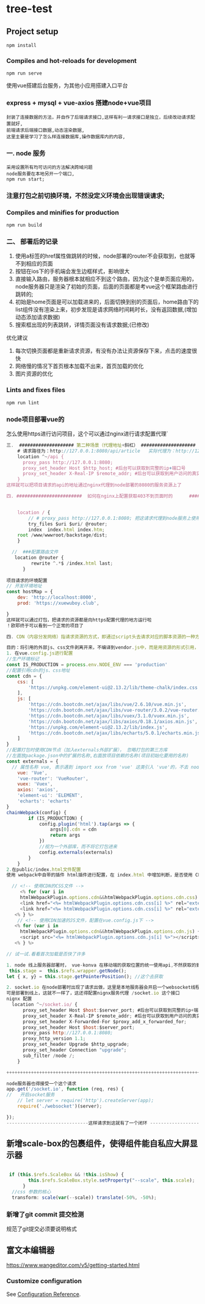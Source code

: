 # tree-test

## Project setup
```
npm install
```

### Compiles and hot-reloads for development
```
npm run serve
```
使用vue搭建后台服务，为其他小应用搭建入口平台

### express + mysql + vue-axios 搭建node+vue项目
```
封装了连接数据的方法，并自作了后端请求接口,这样有利一请求接口是独立，后续改动请求配置就好,
前端请求后端接口数据,动态渲染数据,
这里主要是学习了怎么样连接数据库,操作数据库内的内容,
```

### 一. node 服务
```
采用设置所有均可访问的方法解决跨域问题
node服务要在本地另开一个端口,
npm run start;
```
### 注意打包之前切换环境，不然没定义环境会出现错误请求;

### Compiles and minifies for production
```
npm run build
```
### 二、 部署后的记录
1. 使用a标签的href属性做跳转的时候，node部署的router不会获取到，也就等不到相应的页面
2. 按钮在ios下的手机端会发生边框样式，影响很大
3. 直接输入路由，服务器根本就相应不到这个路由，因为这个是单页面应用的，node服务器只是渲染了初始的页面，后面的页面都是考vue这个框架路由进行跳转的;
4. 初始是home页面是可以加载进来的，后面切换到别的页面后，home路由下的list组件没有渲染上来，初步发现是请求网络时间耗时长，没有返回数据,(增加动态添加请求数据)
5. 搜索框出现的列表跳转，详情页面没有请求数据;(已修改)

优化建议
1. 每次切换页面都是重新请求资源，有没有办法让资源保存下来，点击的速度很快
2. 网络慢的情况下首页根本加载不出来，首页加载的优化
3. 图片资源的优化
### Lints and fixes files
```
npm run lint
```

### node项目部署vue的
怎么使用https进行访问项目，这个可以通过nginx进行请求配置代理`
```javascript
三.  #################### 第二种场景（代理地址+斜杠） ####################
    # 请求路径为：http://127.0.0.1:8080/api/article   实际代理为：http://127.0.0.1:8000/api/article
    location ^~/api {
      proxy_pass http://127.0.0.1:8080;
      proxy_set_header Host $http_host; #后台可以获取到完整的ip+端口号
      proxy_set_header X-Real-IP $remote_addr; #后台可以获取到用户访问的真实ip地址
    }
这样就可以把项目请求的api的地址通过nginx代理到node部署的8080的服务资源上了

四. ########################  如何在nginx上配置获取403不到页面时的      ###############################


    location / {
        // # proxy_pass http://127.0.0.1:8080; 把这请求代理到node服务上使用nginx进行访问
        try_files $uri $uri/ @router;		
        index  index.html index.htm; 
	root /www/wwwroot/backstage/dist;
    }

  //  ###配置路由文件
   location @router {
         rewrite ^.*$ /index.html last;
      }
      
项目请求的环境配置
// 开发环境地址
const hostMap = {
	dev: 'http://localhost:8000',
	prod: 'https://xuewuboy.club',

}
这样就可以通过打包，把请求的资源都是向https配置代理的地方运行啦
！欧耶终于可以看到一个正常的项目了

```
```javascript
四. CDN（内容分发网络）指请求资源的方式，即通过script头去请求对应的脚本资源的一种方式，项目里配置之后不需要通过npm包管理工具去下载配置的包。

目的：将引用的外部js、css文件剥离开来，不编译到vendor.js中，而是用资源的形式引用，这样浏览器可以使用多个线程异步将vendor.js、外部的js等加载下来，达到加速首页展示效果。
1. 在vue.config.js进行配置
//生产环境标记
const IS_PRODUCTION = process.env.NODE_ENV === 'production'
//配置引用cdn的js、css地址
const cdn = {
    css: [
        'https://unpkg.com/element-ui@2.13.2/lib/theme-chalk/index.css'
    ],
    js: [
        'https://cdn.bootcdn.net/ajax/libs/vue/2.6.10/vue.min.js',
        'https://cdn.bootcdn.net/ajax/libs/vue-router/3.0.2/vue-router.min.js',
        'https://cdn.bootcdn.net/ajax/libs/vuex/3.1.0/vuex.min.js',
        'https://cdn.bootcdn.net/ajax/libs/axios/0.18.1/axios.min.js',
        'https://unpkg.com/element-ui@2.13.2/lib/index.js',
        'https://cdn.bootcdn.net/ajax/libs/echarts/5.0.1/echarts.min.js'
    ]
}
//配置打包时使用CDN节点（加入externals外部扩展）， 忽略打包的第三方库
//左面放package.json中的扩展的名称,右面放项目依赖的名称(项目初始化要用的名称)
const externals = {
  // 属性名称 vue, 表示遇到 import xxx from 'vue' 这类引入 'vue'的，不去 node_modules 中找，而是去找全局变量 Vue（其他的为VueRouter、Vuex、axios、ELEMENT、echarts，注意全局变量是一个确定的值，不能修改为其他值，修改为其他大小写或者其他值会报错，若有异议可留言）
    vue: 'Vue',
    'vue-router': 'VueRouter',
    vuex: 'Vuex',
    axios: 'axios',
    'element-ui': 'ELEMENT',
    'echarts': 'echarts'
}
chainWebpack(config) {
        if (IS_PRODUCTION) {
            config.plugin('html').tap(args => {
                args[0].cdn = cdn
                return args
            })
            //视为一个外部库，而不将它打包进来
            config.externals(externals)
        }
    }      
2.在public/index.html文件配置
使用 webpack中自带的插件 html插件进行配置，在 index.html 中增加判断，是否使用 CDN， htmlWebpackPlugin.options 使用的是vue.config中的config.plugin('html')的插件属性。

  // <!-- 使用CDN的CSS文件 -->
     <% for (var i in
     htmlWebpackPlugin.options.cdn&&htmlWebpackPlugin.options.cdn.css) { %>
     <link href="<%= htmlWebpackPlugin.options.cdn.css[i] %>" rel="external nofollow"  rel="external nofollow"  rel="preload" as="style" />
     <link href="<%= htmlWebpackPlugin.options.cdn.css[i] %>" rel="external nofollow"  rel="external nofollow"  rel="stylesheet" />
   <% } %>
    // <!-- 使用CDN加速的JS文件，配置在vue.config.js下 -->
   <% for (var i in
     htmlWebpackPlugin.options.cdn&&htmlWebpackPlugin.options.cdn.js) { %>
     <script src="<%= htmlWebpackPlugin.options.cdn.js[i] %>"></script>
   <% } %>

// 试一试.看看首次加载是否快了许多
```
```javascript
1. node 线上服务器部署时， vue-konva 在移动端的获取位置的统一使用api,不然获取的到pc端de
 this.stage =  this.$refs.wrapper.getNode();
let { x, y} = this.stage.getPointerPosition(); //这个去获取

2. socket.io 在node部署时出现了请求出做，这里是本地服务器会开启一个websocket线程，使得本地node服务和本地项目链接在了一起
可是部署到线上，这就不一样了，这还得配置nignx服务代理 /socket.io 这个接口
nignx 配置
  location ^~/socket.io/ {
      proxy_set_header Host $host:$server_port; #后台可以获取到完整的ip+端口号
      proxy_set_header X-Real-IP $remote_addr; #后台可以获取到用户访问的真实ip地址
      proxy_set_header X-Forwarded-For $proxy_add_x_forwarded_for;
      proxy_set_header Host $host:$server_port;
      proxy_pass http://127.0.0.1:8080;
      proxy_http_version 1.1;
      proxy_set_header Upgrade $http_upgrade;
      proxy_set_header Connection "upgrade";
      sub_filter /node /;
    }

++++++++++++++++++++++++++++++++++++++++++++++++++++++++++++++++++++++++++++++++++++++++

node服务器也得接受一个这个请求
app.get('/socket.io', function (req, res) {
//   开启socket服务
    // let server = require('http').createServer(app);
    require('./websocket')(server);

});
------------------------------这样请求到这就有了一个闭环 ----------------------------------

```


## 新增scale-box的包裹组件，使得组件能自私应大屏显示器
```javascript

 if (this.$refs.ScaleBox && !this.isShow) {
        this.$refs.ScaleBox.style.setProperty("--scale", this.scale);
      }
  //css 参数的核心
  transform: scale(var(--scale)) translate(-50%, -50%);

```

### 新增了git commit 提交检测
规范了git提交必须要说明格式
## 富文本编辑器
https://www.wangeditor.com/v5/getting-started.html

### Customize configuration
See [Configuration Reference](https://cli.vuejs.org/config/).
